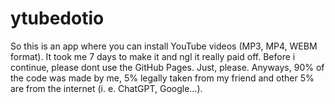 # ytubedotio
So this is an app where you can install YouTube videos (MP3, MP4, WEBM format). It took me 7 days to make it and ngl it really paid off. Before i continue, please dont use the GitHub Pages. Just, please. Anyways, 90% of the code was made by me, 5% legally taken from my friend and other 5% are from the internet (i. e. ChatGPT, Google...).
